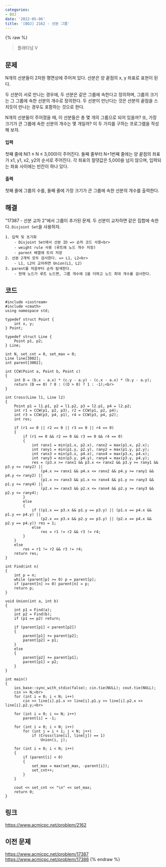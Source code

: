 ```yaml
---
categories:
- BOJ
date: '2022-05-06'
title: '[BOJ] 2162 - 선분 그룹'
---
```


{% raw %}
> 플래티넘 V<br>

## 문제
N개의 선분들이 2차원 평면상에 주어져 있다. 선분은 양 끝점의 x, y 좌표로 표현이 된다.

두 선분이 서로 만나는 경우에, 두 선분은 같은 그룹에 속한다고 정의하며, 그룹의 크기는 그 그룹에 속한 선분의 개수로 정의한다. 두 선분이 만난다는 것은 선분의 끝점을 스치듯이 만나는 경우도 포함하는 것으로 한다.

N개의 선분들이 주어졌을 때, 이 선분들은 총 몇 개의 그룹으로 되어 있을까? 또, 가장 크기가 큰 그룹에 속한 선분의 개수는 몇 개일까? 이 두 가지를 구하는 프로그램을 작성해 보자.

#### 입력
첫째 줄에 N(1 ≤ N ≤ 3,000)이 주어진다. 둘째 줄부터 N+1번째 줄에는 양 끝점의 좌표가 x1, y1, x2, y2의 순서로 주어진다. 각 좌표의 절댓값은 5,000을 넘지 않으며, 입력되는 좌표 사이에는 빈칸이 하나 있다.

#### 출력
첫째 줄에 그룹의 수를, 둘째 줄에 가장 크기가 큰 그룹에 속한 선분의 개수를 출력한다.

## 해결
"17387 - 선분 교차 2"에서 그룹이 추가된 문제. 두 선분이 교차하면 같은 집합에 속한다. `Disjoint Set`을 사용하자.

```
1. 입력 및 초기화
	- Disjoint Set에서 선분 ID => 순차 코드 사용<br>
	- weight rule 사용 (루트에 노드 개수 저장)
	- parent 배열에 트리 저장
2. 선분 2개씩 모두 검사한다. => L1, L2<br>
	- L1, L2이 교차하면 Union(L1, L2)
3. parent를 처음부터 순차 탐색한다.
	- 현재 노드가 루트 노드면, 그룹 개수에 1을 더하고 노드 최대 개수를 검사한다.
```

## 코드
```
#include <iostream>
#include <cmath>
using namespace std;

typedef struct Point {
	int x, y;
} Point;

typedef struct Line {
	Point p1, p2;
} Line;

int N, set_cnt = 0, set_max = 0;
Line line[3002];
int parent[3002];

int CCW(Point a, Point b, Point c)
{
	int D = (b.x - a.x) * (c.y - a.y) - (c.x - a.x) * (b.y - a.y);
	return (D == 0) ? 0 : ((D > 0) ? 1 : -1);<br>
}

int Cross(Line l1, Line l2)
{
	Point p1 = l1.p1, p2 = l1.p2, p3 = l2.p1, p4 = l2.p2;
	int r1 = CCW(p1, p2, p3), r2 = CCW(p1, p2, p4);
	int r3 = CCW(p3, p4, p1), r4 = CCW(p3, p4, p2);
	int res;

	if (r1 == 0 || r2 == 0 || r3 == 0 || r4 == 0)
	{
		if (r1 == 0 && r2 == 0 && r3 == 0 && r4 == 0)
		{
			int ranx1 = min(p1.x, p2.x), ranx2 = max(p1.x, p2.x);
			int rany1 = min(p1.y, p2.y), rany2 = max(p1.y, p2.y);
			int ranx3 = min(p3.x, p4.x), ranx4 = max(p3.x, p4.x);
			int rany3 = min(p3.y, p4.y), rany4 = max(p3.y, p4.y);
			res = (p3.x >= ranx1 && p3.x <= ranx2 && p3.y >= rany1 && p3.y <= rany2) ||
				(p4.x >= ranx1 && p4.x <= ranx2 && p4.y >= rany1 && p4.y <= rany2) ||
				(p1.x >= ranx3 && p1.x <= ranx4 && p1.y >= rany3 && p1.y <= rany4) ||
				(p2.x >= ranx3 && p2.x <= ranx4 && p2.y >= rany3 && p2.y <= rany4);
		}
		else
		{
			if ((p1.x == p3.x && p1.y == p3.y) || (p1.x == p4.x && p1.y == p4.y) ||
				(p2.x == p3.x && p2.y == p3.y) || (p2.x == p4.x && p2.y == p4.y)) res = 1;
			else
				res = r1 != r2 && r3 != r4;
		}
	}
	else
		res = r1 != r2 && r3 != r4;
	return res;
}

int Find(int n)
{
	int p = n;
	while (parent[p] >= 0) p = parent[p];
	if (parent[n] >= 0) parent[n] = p;
	return p;
}

void Union(int a, int b)
{
	int p1 = Find(a);
	int p2 = Find(b);
	if (p1 == p2) return;

	if (parent[p1] < parent[p2])
	{
		parent[p1] += parent[p2];
		parent[p2] = p1;
	}
	else
	{
		parent[p2] += parent[p1];
		parent[p1] = p2;
	}
}

int main()
{
	ios_base::sync_with_stdio(false); cin.tie(NULL); cout.tie(NULL);
	cin >> N;<br>
	for (int i = 0; i < N; i++)
		cin >> line[i].p1.x >> line[i].p1.y >> line[i].p2.x >> line[i].p2.y;<br>
	
	for (int i = 0; i <= N; i++)
		parent[i] = -1;

	for (int i = 0; i < N; i++)
		for (int j = i + 1; j < N; j++)
			if (Cross(line[i], line[j]) == 1)
				Union(i, j);
	
	for (int i = 0; i < N; i++)
	{
		if (parent[i] < 0)
		{
			set_max = max(set_max, -parent[i]);
			set_cnt++;
		}
	}

	cout << set_cnt << "\n" << set_max;
	return 0;
}
```

## 링크
https://www.acmicpc.net/problem/2162

## 이전 문제
https://www.acmicpc.net/problem/17387
https://www.acmicpc.net/problem/17386
{% endraw %}